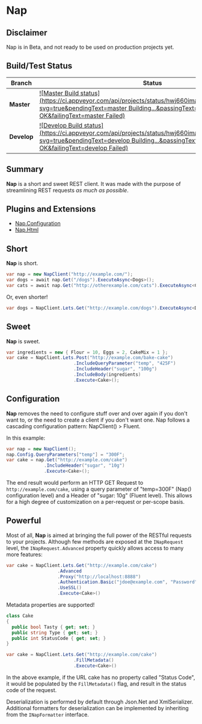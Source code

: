 Nap
========


## Disclaimer

Nap is in Beta, and not ready to be used on production projects yet.

## Build/Test Status
| Branch | Status | Coverage |
| ------ | ------ | -------- |
| **Master** | [![Master Build status](https://ci.appveyor.com/api/projects/status/hwj660imaji1hr4l/branch/master?svg=true&pendingText=master Building...&passingText=master OK&failingText=master Failed)](https://ci.appveyor.com/project/mandest/Nap/branch/master) | [![Coverage Status](https://coveralls.io/repos/github/mandest/Nap/badge.svg?branch=master)](https://coveralls.io/github/mandest/Nap?branch=master) |
| **Develop** | [![Develop Build status](https://ci.appveyor.com/api/projects/status/hwj660imaji1hr4l/branch/develop?svg=true&pendingText=develop Building...&passingText=develop OK&failingText=develop Failed)](https://ci.appveyor.com/project/mandest/Nap/branch/develop) | [![Coverage Status](https://coveralls.io/repos/github/mandest/Nap/badge.svg?branch=develop)](https://coveralls.io/github/mandest/Nap?branch=develop) |


## Summary

**Nap** is a short and sweet REST client.  It was made with the purpose of streamlining REST requests *as much as possible*.

## Plugins and Extensions
 - [Nap.Configuration](Nap.Configuration/README.md)
 - [Nap.Html](Nap.Html/README.md)

## Short

**Nap** is short.

```c#
var nap = new NapClient("http://example.com/");
var dogs = await nap.Get("/dogs").ExecuteAsync<Dogs>();
var cats = await nap.Get("http://otherexample.com/cats").ExecuteAsync<Cats>();
```

Or, even shorter!

```c#
var dogs = NapClient.Lets.Get("http://example.com/dogs").ExecuteAsync<Dogs>()
```

## Sweet

**Nap** is sweet.

```c#
var ingredients = new { Flour = 10, Eggs = 2, CakeMix = 1 };
var cake = NapClient.Lets.Post("http://example.com/bake-cake")
                         .IncludeQueryParameter("temp", "425F")
                         .IncludeHeader("sugar", "100g")
                         .IncludeBody(ingredients)
                         .Execute<Cake>();
```

## Configuration

**Nap** removes the need to configure stuff over and over again if you don't want to, or the need to create a client if you don't want one.  Nap follows a cascading configuration pattern: NapClient() > Fluent.

In this example:

```c#
var nap = new NapClient();
nap.Config.QueryParameters["temp"] = "300F";
var cake = nap.Get("http://example.com/cake")
              .IncludeHeader("sugar", "10g")
              .Execute<Cake>();
```

The end result would perform an HTTP GET Request to `http://example.com/cake`, using a query parameter of "temp=300F" (Nap() configuration level) and a Header of "sugar: 10g" (Fluent level).  This allows for a high degree of customization on a per-request or per-scope basis.

## Powerful

Most of all, **Nap** is aimed at bringing the full power of the RESTful requests to your projects.  Although few methods are exposed at the `INapRequest` level, the `INapRequest.Advanced` property quickly allows access to many more features:

```c#
var cake = NapClient.Lets.Get("http://example.com/cake")
                   .Advanced
                   .Proxy("http://localhost:8888")
                   .Authentication.Basic("jdoe@example.com", "Password")
                   .UseSSL()
                   .Execute<Cake>()
```

Metadata properties are supported!

```c#
class Cake
{
  public bool Tasty { get; set; }
  public string Type { get; set; }
  public int StatusCode { get; set; }
}

var cake = NapClient.Lets.Get("http://example.com/cake")
                         .FillMetadata()
                         .Execute<Cake>()
```

In the above example, if the URL cake has no property called "Status Code", it would be populated by the `FillMetadata()` flag, and result in the status code of the request.

Deserialization is performed by default through Json.Net and XmlSerializer.  Additional formatters for deserialization can be implemented by inheriting from the `INapFormatter` interface.

